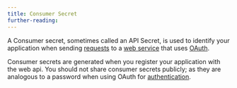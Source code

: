 ```yaml
---
title: Consumer Secret
further-reading:
---
```

A Consumer secret, sometimes called an API Secret, is used to identify your application when sending [requests](/http-request) to a [web service](/web-service-or-web-api) that uses [OAuth](/oauth).

Consumer secrets are generated when you register your application with the web api. You should not share consumer secrets publicly; as they are analogous to a password when using OAuth for [authentication](/authentication).
